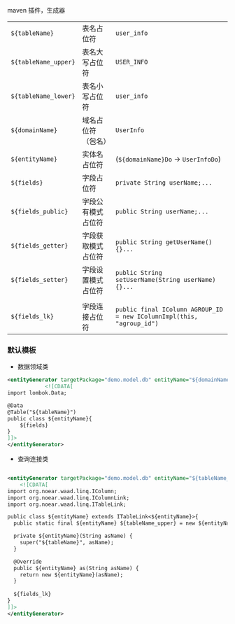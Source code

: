 maven 插件，生成器



|                             |             |                                                                       |
|-----------------------------|-------------|-----------------------------------------------------------------------|
| `${tableName}`              | 表名占位符       | `user_info`                                                           |
| `${tableName_upper}`        | 表名大写占位符     | `USER_INFO`                                                           |
| `${tableName_lower}`        | 表名小写占位符     | `user_info`                                                           |
| `${domainName}`             | 域名占位符（包名）   | `UserInfo`                                                            |
| `${entityName}`             | 实体名占位符      | (`${domainName}Do` -> `UserInfoDo`)                                   |
| `${fields}`                 | 字段占位符       | `private String userName;...`                                         |
| `${fields_public}`          | 字段公有模式占位符   | `public String userName;...`                                          |
| `${fields_getter}`          | 字段获取模式占位符   | `public String getUserName(){}...`                                    |
| `${fields_setter}`          | 字段设置模式占位符   | `public String setUserName(String userName){}...`                     |
|                             |             |                                                                       |
| `${fields_lk}`              | 字段连接占位符     | `public final IColumn AGROUP_ID = new IColumnImpl(this, "agroup_id")` |


### 默认模板

* 数据领域类

```xml
<entityGenerator targetPackage="demo.model.db" entityName="${domainName}Do">
            <![CDATA[
import lombok.Data;

@Data
@Table("${tableName}")
public class ${entityName}{
    ${fields}
}
]]>
</entityGenerator>
```

* 查询连接类

```xml

<entityGenerator targetPackage="demo.model.db" entityName="${tableName_upper}_LK">
    <![CDATA[
import org.noear.waad.linq.IColumn;
import org.noear.waad.linq.IColumnLink;
import org.noear.waad.linq.ITableLink;

public class ${entityName} extends ITableLink<${entityName}>{
  public static final ${entityName} ${tableName_upper} = new ${entityName}(null);

  private ${entityName}(String asName) {
    super("${tableName}", asName);
  }

  @Override
  public ${entityName} as(String asName) {
    return new ${entityName}(asName);
  }
    
  ${fields_lk}
}
]]>
</entityGenerator>
```